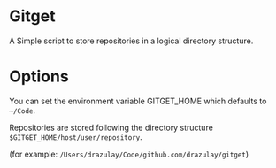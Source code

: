 # Gitget
A Simple script to store repositories in a logical directory structure.

# Options
You can set the environment variable GITGET_HOME which defaults to `~/Code`.

Repositories are stored following the directory structure `$GITGET_HOME/host/user/repository`.

(for example: `/Users/drazulay/Code/github.com/drazulay/gitget`)
